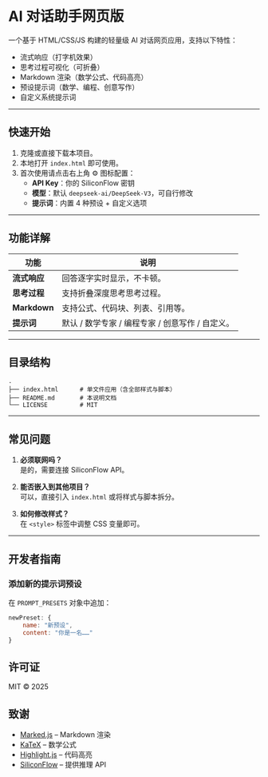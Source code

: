 # AI 对话助手网页版

一个基于 HTML/CSS/JS 构建的轻量级 AI 对话网页应用，支持以下特性：

- 流式响应（打字机效果）
- 思考过程可视化（可折叠）
- Markdown 渲染（数学公式、代码高亮）
- 预设提示词（数学、编程、创意写作）
- 自定义系统提示词

---

## 快速开始

1. 克隆或直接下载本项目。  
2. 本地打开 `index.html` 即可使用。  
3. 首次使用请点击右上角 ⚙️ 图标配置：
   - **API Key**：你的 SiliconFlow 密钥  
   - **模型**：默认 `deepseek-ai/DeepSeek-V3`，可自行修改  
   - **提示词**：内置 4 种预设 + 自定义选项  

---

## 功能详解

| 功能 | 说明 |
|---|---|
| **流式响应** | 回答逐字实时显示，不卡顿。 |
| **思考过程** | 支持折叠深度思考思考过程。 |
| **Markdown** | 支持公式、代码块、列表、引用等。 |
| **提示词** | 默认 / 数学专家 / 编程专家 / 创意写作 / 自定义。 |

---

## 目录结构
```
.
├── index.html      # 单文件应用（含全部样式与脚本）
├── README.md       # 本说明文档
└── LICENSE         # MIT
```

---

## 常见问题

1. **必须联网吗？**  
   是的，需要连接 SiliconFlow API。

2. **能否嵌入到其他项目？**  
   可以，直接引入 `index.html` 或将样式与脚本拆分。

3. **如何修改样式？**  
   在 `<style>` 标签中调整 CSS 变量即可。

---

## 开发者指南

### 添加新的提示词预设

在 `PROMPT_PRESETS` 对象中追加：

```js
newPreset: {
    name: "新预设",
    content: "你是一名……"
}
```

## 许可证

MIT © 2025

## 致谢

- [Marked.js](https://marked.js.org) – Markdown 渲染  
- [KaTeX](https://katex.org) – 数学公式  
- [Highlight.js](https://highlightjs.org) – 代码高亮  
- [SiliconFlow](https://siliconflow.cn) – 提供推理 API

